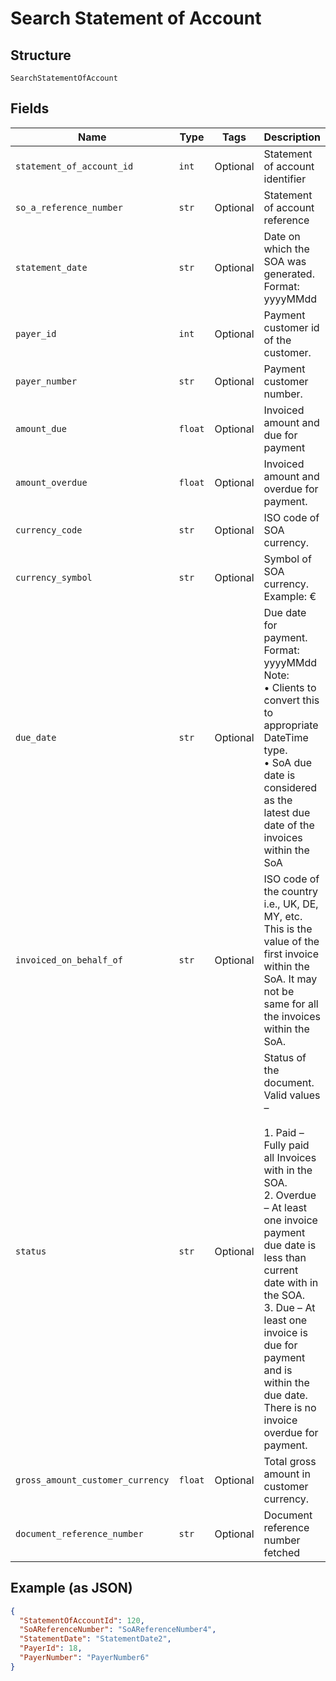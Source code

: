 
# Search Statement of Account

## Structure

`SearchStatementOfAccount`

## Fields

| Name | Type | Tags | Description |
|  --- | --- | --- | --- |
| `statement_of_account_id` | `int` | Optional | Statement of account identifier |
| `so_a_reference_number` | `str` | Optional | Statement of account reference |
| `statement_date` | `str` | Optional | Date on which the SOA was generated.<br>Format: yyyyMMdd |
| `payer_id` | `int` | Optional | Payment customer id of the customer. |
| `payer_number` | `str` | Optional | Payment customer number. |
| `amount_due` | `float` | Optional | Invoiced amount and due for payment |
| `amount_overdue` | `float` | Optional | Invoiced amount and overdue for payment. |
| `currency_code` | `str` | Optional | ISO code of SOA currency. |
| `currency_symbol` | `str` | Optional | Symbol of SOA currency.<br>Example: € |
| `due_date` | `str` | Optional | Due date for payment. Format: yyyyMMdd<br>Note:<br>•	Clients to convert this to appropriate DateTime type.<br>•	SoA due date is considered as the latest due date of the invoices within the SoA |
| `invoiced_on_behalf_of` | `str` | Optional | ISO code of the country i.e., UK, DE, MY, etc.<br>This is the value of the first invoice within the SoA. It may not be same for all the invoices within the SoA. |
| `status` | `str` | Optional | Status of the document. Valid values –<br><br>1. Paid – Fully paid all Invoices with in the SOA.<br>2. Overdue – At least one invoice payment due date is less than current date with in the SOA.<br>3. Due – At least one invoice is due for payment and is within the due date. There is no invoice overdue for payment. |
| `gross_amount_customer_currency` | `float` | Optional | Total gross amount in customer currency. |
| `document_reference_number` | `str` | Optional | Document reference number fetched |

## Example (as JSON)

```json
{
  "StatementOfAccountId": 120,
  "SoAReferenceNumber": "SoAReferenceNumber4",
  "StatementDate": "StatementDate2",
  "PayerId": 18,
  "PayerNumber": "PayerNumber6"
}
```

